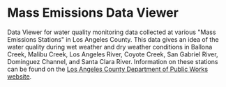 # Mass Emissions Data Viewer
Data Viewer for water quality monitoring data collected at various "Mass Emissions Stations" in Los Angeles County. This data gives an idea of the water quality during wet weather and dry weather conditions in Ballona Creek, Malibu Creek, Los Angeles River, Coyote Creek, San Gabriel River, Dominguez Channel, and Santa Clara River. Information on these stations can be found on the [Los Angeles County Department of Public Works website](https://dpw.lacounty.gov/LACFCD/SWQ/monitor.aspx).